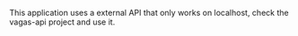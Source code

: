 This application uses a external API that only works on localhost, check the vagas-api project and use it.
